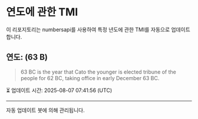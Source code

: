 
# 연도에 관한 TMI

이 리포지토리는 numbersapi를 사용하여 특정 년도에 관한 TMI를 자동으로 업데이트합니다.

## 연도: (63 B)
> 63 BC is the year that Cato the younger is elected tribune of the people for 62 BC, taking office in early December 63 BC.

⏳ 업데이트 시간: 2025-08-07 07:41:56 (UTC)

---
자동 업데이트 봇에 의해 관리됩니다.
